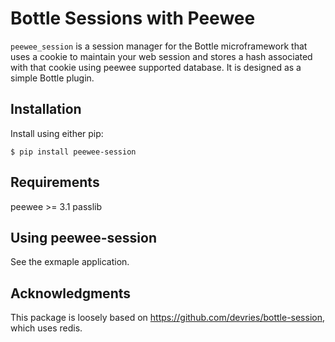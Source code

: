 Bottle Sessions with Peewee
===========================

`peewee_session` is a session manager for the Bottle microframework that uses a
cookie to maintain your web session and stores a hash associated with that
cookie using peewee supported database. It is designed as a simple Bottle
plugin.

Installation
------------
Install using either pip:

    $ pip install peewee-session


Requirements
------------

 peewee >= 3.1
 passlib


Using peewee-session
--------------------

See the exmaple application.

Acknowledgments
---------------
This package is loosely based on https://github.com/devries/bottle-session,
which uses redis.



